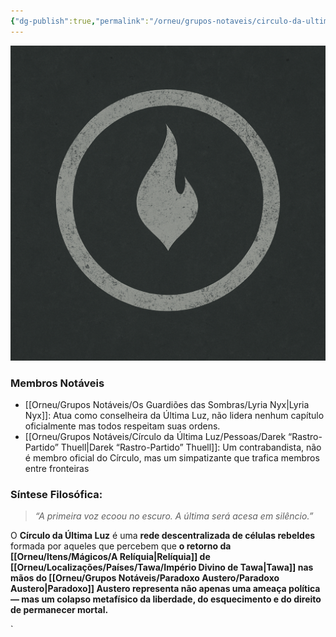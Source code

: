 ```yaml
---
{"dg-publish":true,"permalink":"/orneu/grupos-notaveis/circulo-da-ultima-luz/circulo-da-ultima-luz/","tags":["grupos_notáveis"]}
---
```


![Distressed Flame and Circle Symbol.png](/img/user/Orneu/Imagens/Distressed%20Flame%20and%20Circle%20Symbol.png)


### **Membros Notáveis**

- [[Orneu/Grupos Notáveis/Os Guardiões das Sombras/Lyria Nyx\|Lyria Nyx]]: Atua como conselheira da Última Luz, não lidera nenhum capítulo oficialmente mas todos respeitam suas ordens.
- [[Orneu/Grupos Notáveis/Círculo da Última Luz/Pessoas/Darek “Rastro-Partido” Thuell\|Darek “Rastro-Partido” Thuell]]: Um contrabandista, não é membro oficial do Círculo, mas um simpatizante que trafica membros entre fronteiras


### **Síntese Filosófica:**

> _“A primeira voz ecoou no escuro. A última será acesa em silêncio.”_

O **Círculo da Última Luz** é uma **rede descentralizada de células rebeldes** formada por aqueles que percebem que **o retorno da [[Orneu/Itens/Mágicos/A Relíquia\|Relíquia]] de [[Orneu/Localizações/Países/Tawa/Império Divino de Tawa\|Tawa]] nas mãos do [[Orneu/Grupos Notáveis/Paradoxo Austero/Paradoxo Austero\|Paradoxo]] Austero representa não apenas uma ameaça política — mas um colapso metafísico da liberdade, do esquecimento e do direito de permanecer mortal.**


`